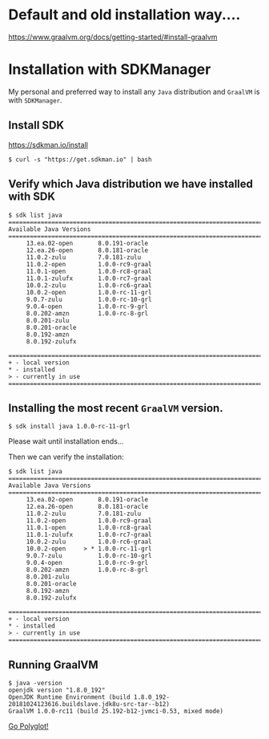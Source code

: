


# Default and old installation way....

https://www.graalvm.org/docs/getting-started/#install-graalvm

# Installation with SDKManager

My personal and preferred way to install any `Java` distribution and `GraalVM` is with `SDKManager`.

## Install SDK

https://sdkman.io/install

```
$ curl -s "https://get.sdkman.io" | bash
```

## Verify which Java distribution we have installed with SDK

```
$ sdk list java
================================================================================
Available Java Versions
================================================================================
     13.ea.02-open       8.0.191-oracle
     12.ea.26-open       8.0.181-oracle
     11.0.2-zulu         7.0.181-zulu
     11.0.2-open         1.0.0-rc9-graal
     11.0.1-open         1.0.0-rc8-graal
     11.0.1-zulufx       1.0.0-rc7-graal
     10.0.2-zulu         1.0.0-rc6-graal
     10.0.2-open         1.0.0-rc-11-grl
     9.0.7-zulu          1.0.0-rc-10-grl
     9.0.4-open          1.0.0-rc-9-grl
     8.0.202-amzn        1.0.0-rc-8-grl
     8.0.201-zulu
     8.0.201-oracle
     8.0.192-amzn
     8.0.192-zulufx

================================================================================
+ - local version
* - installed
> - currently in use
================================================================================
```

## Installing the most recent `GraalVM` version.

```
$ sdk install java 1.0.0-rc-11-grl
```

Please wait until installation ends...

Then we can verify the installation:

```
$ sdk list java
================================================================================
Available Java Versions
================================================================================
     13.ea.02-open       8.0.191-oracle
     12.ea.26-open       8.0.181-oracle
     11.0.2-zulu         7.0.181-zulu
     11.0.2-open         1.0.0-rc9-graal
     11.0.1-open         1.0.0-rc8-graal
     11.0.1-zulufx       1.0.0-rc7-graal
     10.0.2-zulu         1.0.0-rc6-graal
     10.0.2-open     > * 1.0.0-rc-11-grl
     9.0.7-zulu          1.0.0-rc-10-grl
     9.0.4-open          1.0.0-rc-9-grl
     8.0.202-amzn        1.0.0-rc-8-grl
     8.0.201-zulu
     8.0.201-oracle
     8.0.192-amzn
     8.0.192-zulufx

================================================================================
+ - local version
* - installed
> - currently in use
================================================================================
```

## Running GraalVM

```
$ java -version
openjdk version "1.8.0_192"
OpenJDK Runtime Environment (build 1.8.0_192-20181024123616.buildslave.jdk8u-src-tar--b12)
GraalVM 1.0.0-rc11 (build 25.192-b12-jvmci-0.53, mixed mode)
```

[Go Polyglot!](01-polyglot.md)
